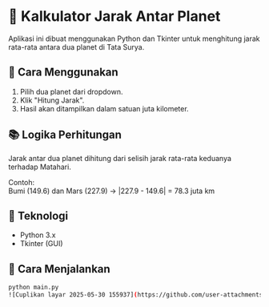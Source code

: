 # 🚀 Kalkulator Jarak Antar Planet

Aplikasi ini dibuat menggunakan Python dan Tkinter untuk menghitung jarak rata-rata antara dua planet di Tata Surya.

## 🔧 Cara Menggunakan
1. Pilih dua planet dari dropdown.
2. Klik "Hitung Jarak".
3. Hasil akan ditampilkan dalam satuan juta kilometer.

## 📚 Logika Perhitungan
Jarak antar dua planet dihitung dari selisih jarak rata-rata keduanya terhadap Matahari.

Contoh:  
Bumi (149.6) dan Mars (227.9) → |227.9 - 149.6| = 78.3 juta km

## 🐍 Teknologi
- Python 3.x
- Tkinter (GUI)

## 📂 Cara Menjalankan
```bash
python main.py
![Cuplikan layar 2025-05-30 155937](https://github.com/user-attachments/assets/38695030-accc-4e80-8bf3-996d7817fd3a)
